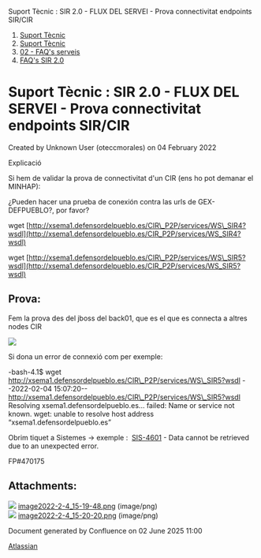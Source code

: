 Suport Tècnic : SIR 2.0 - FLUX DEL SERVEI - Prova connectivitat endpoints SIR/CIR  

1.  [Suport Tècnic](index.md)
2.  [Suport Tècnic](13893782.md)
3.  [02 - FAQ's serveis](26313393.md)
4.  [FAQ's SIR 2.0](41523073.md)

Suport Tècnic : SIR 2.0 - FLUX DEL SERVEI - Prova connectivitat endpoints SIR/CIR
=================================================================================

Created by Unknown User (oteccmorales) on 04 February 2022

Explicació

Si hem de validar la prova de connectivitat d'un CIR (ens ho pot demanar el MINHAP):

¿Pueden hacer una prueba de conexión contra las urls de GEX-DEFPUEBLO?, por favor?

wget [http://xsema1.defensordelpueblo.es/CIR\_P2P/services/WS\_SIR4?wsdl](http://xsema1.defensordelpueblo.es/CIR_P2P/services/WS_SIR4?wsdl)

wget [http://xsema1.defensordelpueblo.es/CIR\_P2P/services/WS\_SIR5?wsdl](http://xsema1.defensordelpueblo.es/CIR_P2P/services/WS_SIR5?wsdl)

Prova:
------

Fem la prova des del jboss del back01, que es el que es connecta a altres nodes CIR

![](attachments/64980018/64980019.png)

  

Si dona un error de connexió com per exemple:

\-bash-4.1$ wget http://xsema1.defensordelpueblo.es/CIR\_P2P/services/WS\_SIR5?wsdl
--2022-02-04 15:07:20-- http://xsema1.defensordelpueblo.es/CIR\_P2P/services/WS\_SIR5?wsdl
Resolving xsema1.defensordelpueblo.es... failed: Name or service not known.
wget: unable to resolve host address “xsema1.defensordelpueblo.es”

Obrim tiquet a Sistemes → exemple :  [SIS-4601](https://contacte.aoc.cat/browse/SIS-4601?src=confmacro) - Data cannot be retrieved due to an unexpected error.

  

FP#470175

  

Attachments:
------------

![](images/icons/bullet_blue.gif) [image2022-2-4\_15-19-48.png](attachments/64980018/64980019.png) (image/png)  
![](images/icons/bullet_blue.gif) [image2022-2-4\_15-20-20.png](attachments/64980018/64980020.png) (image/png)  

Document generated by Confluence on 02 June 2025 11:00

[Atlassian](http://www.atlassian.com/)